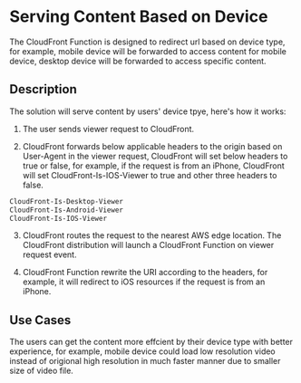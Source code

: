 # Serving Content Based on Device


The CloudFront Function is designed to redirect url based on device type, for example, mobile device will be forwarded to access content for mobile device, desktop device will be forwarded to access specific content.


## Description

The solution will serve content by users' device tpye, here's how it works:

1. The user sends viewer request to CloudFront.

2. CloudFront forwards below applicable headers to the origin based on User-Agent in the viewer request, CloudFront will set below headers to true or false, for example, if the request is from an iPhone, CloudFront will set CloudFront-Is-IOS-Viewer to true and other three headers to false.

```bash
CloudFront-Is-Desktop-Viewer
CloudFront-Is-Android-Viewer
CloudFront-Is-IOS-Viewer
```
3. CloudFront routes the request to the nearest AWS edge location. The CloudFront distribution will launch a CloudFront Function on viewer request event.

4. CloudFront Function rewrite the URI according to the headers, for example, it will redirect to iOS resources if the request is from an iPhone.




## Use Cases

The users can get the content more effcient by their device type with better experience, for example, mobile device could load low resolution video instead of origional high resolution in much faster manner due to smaller size of video file.



